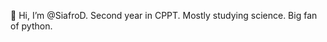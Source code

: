👋 Hi, I’m @SiafroD.
Second year in CPPT.
Mostly studying science.
Big fan of python.

<!---
SiafroD/SiafroD is a ✨ special ✨ repository because its `README.md` (this file) appears on your GitHub profile.
You can click the Preview link to take a look at your changes.
--->
